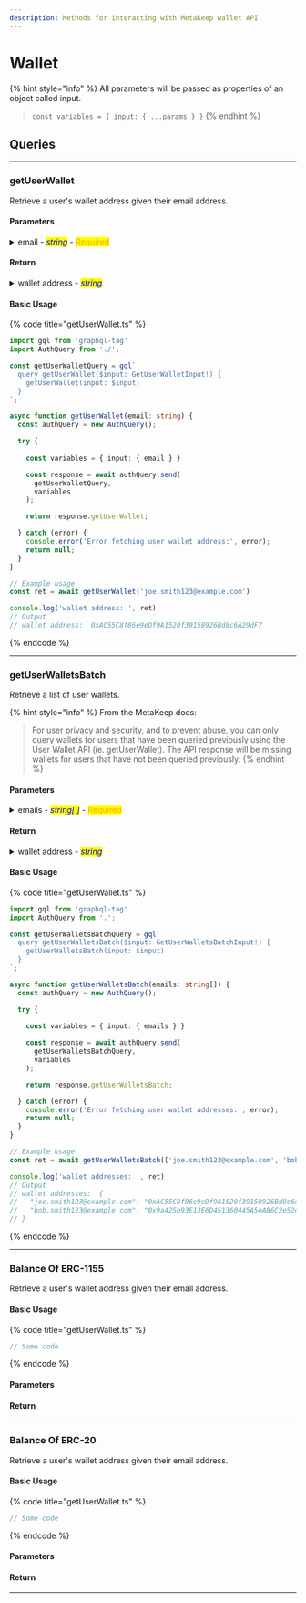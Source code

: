 ```yaml
---
description: Methods for interacting with MetaKeep wallet API.
---
```


# Wallet

{% hint style="info" %}
All parameters will be passed as properties of an object called input.

> `const variables = { input: { ...params } }`
{% endhint %}

## Queries

***

### getUserWallet

Retrieve a user's wallet address given their email address.

#### Parameters

<details>

<summary>email   -   <em><mark style="color:blue;">string</mark></em>   -   <mark style="color:orange;">Required</mark></summary>

The email address of the user.

Example:

`joe.smith123@example.com`

</details>

#### Return

<details>

<summary>wallet address   -   <em><mark style="color:blue;">string</mark></em></summary>

The wallet address for the given email address.

Example:

`0x123abc456def789ghi012jkl345mno678pqrs90t`

</details>

#### Basic Usage

{% code title="getUserWallet.ts" %}
```typescript
import gql from 'graphql-tag'
import AuthQuery from './';

const getUserWalletQuery = gql`
  query getUserWallet($input: GetUserWalletInput!) {
    getUserWallet(input: $input)
  }
`;

async function getUserWallet(email: string) {
  const authQuery = new AuthQuery();

  try {
  
    const variables = { input: { email } }

    const response = await authQuery.send(
      getUserWalletQuery,
      variables
    );

    return response.getUserWallet;

  } catch (error) {
    console.error('Error fetching user wallet address:', error);
    return null;
  }
}

// Example usage
const ret = await getUserWallet('joe.smith123@example.com')

console.log('wallet address: ', ret)
// Output
// wallet address:  0xAC55C8f86e9eDf9A1520f39158926Bd8c6A29dF7

```
{% endcode %}

***

### getUserWalletsBatch

Retrieve a list of user wallets.

{% hint style="info" %}
From the MetaKeep docs:

> For user privacy and security, and to prevent abuse, you can only query wallets for users that have been queried previously using the User Wallet API (ie. getUserWallet). The API response will be missing wallets for users that have not been queried previously.
{% endhint %}

#### Parameters

<details>

<summary>emails   -   <em><mark style="color:blue;">string[ ]</mark></em>   -   <mark style="color:orange;">Required</mark></summary>

An array of email addresses.

Example:

```
['joe.smith123@example.com']
```

</details>

#### Return

<details>

<summary>wallet address   -   <em><mark style="color:blue;">string</mark></em></summary>

The wallet address for the given email address.

Example:

```
wallet addresses:  {
  "bob.smith123@example.com": "0x9a425b93E13E6D451360445A5eA86C2e52d35C75",
  "joe.smith123@example.com": "0xAC55C8f86e9eDf9A1520f39158926Bd8c6A29dF7",
}
```

</details>

#### Basic Usage

{% code title="getUserWallet.ts" %}
```typescript
import gql from 'graphql-tag'
import AuthQuery from '.';

const getUserWalletsBatchQuery = gql`
  query getUserWalletsBatch($input: GetUserWalletsBatchInput!) {
    getUserWalletsBatch(input: $input)
  }
`;

async function getUserWalletsBatch(emails: string[]) {
  const authQuery = new AuthQuery();

  try {
  
    const variables = { input: { emails } }

    const response = await authQuery.send(
      getUserWalletsBatchQuery,
      variables
    );

    return response.getUserWalletsBatch;

  } catch (error) {
    console.error('Error fetching user wallet addresses:', error);
    return null;
  }
}

// Example usage
const ret = await getUserWalletsBatch(['joe.smith123@example.com', 'bob.smith123@example.com'])

console.log('wallet addresses: ', ret)
// Output
// wallet addresses:  {
//   "joe.smith123@example.com": "0xAC55C8f86e9eDf9A1520f39158926Bd8c6A29dF7",
//   "bob.smith123@example.com": "0x9a425b93E13E6D451360445A5eA86C2e52d35C75",
// }

```
{% endcode %}

***

### Balance Of ERC-1155

Retrieve a user's wallet address given their email address.

#### Basic Usage

{% code title="getUserWallet.ts" %}
```typescript
// Some code
```
{% endcode %}

#### Parameters

#### Return

***

### Balance Of ERC-20

Retrieve a user's wallet address given their email address.

#### Basic Usage

{% code title="getUserWallet.ts" %}
```typescript
// Some code
```
{% endcode %}

#### Parameters

#### Return

***
